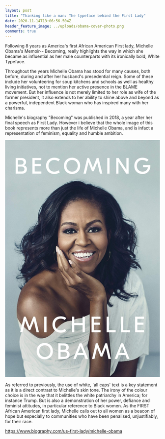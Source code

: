 ```yaml
---
layout: post
title: "Thinking like a man: The typeface behind the First Lady"
date: 2020-11-14T13:06:56.504Z
header_feature_image: ../uploads/obama-cover-photo.png
comments: true
---
```

Following 8 years as America's first African American First lady, Michelle Obama's Memoir-- Becoming, really highlights the way in which she became as influential as her male counterparts with its ironically bold, White Typeface. 

Throughout the years Michelle Obama has stood for many causes, both before, during and after her husband's presedential reign. Some of these include her volunteering for soup kitchens and schools as well as healthy living initiatives, not to mention her active presence in the BLAME movement. But her influence is not merely limited to her role as wife of the former president, it also extends to her ability to shine above and beyond as a powerful, independent Black woman who has inspired many with her charisma. 

Michelle's biography "Becoming" was published in 2018, a year after her final speech as First Lady. However i believe that the whole image of this book represents more than just the life of Michelle Obama, and is infact a representation of feminism, equality and humble ambition. 

![](../uploads/michelle-obama-book.jpg)

As referred to previously, the use of white, 'all caps' text is a key statement as it is a direct contrast to Michelle's skin tone. The irony of the colour choice is in the way that it belittles the white patriarchy in America; for instance Trump. But is also a demonstration of her power, defiance and feminist attitudes, in particular reference to Black women. As the FIRST African American first lady, Michelle calls out to all women as a beacon of hope but especially to communities who have been penalised, unjustifiably, for their race. 

https://www.biography.com/us-first-lady/michelle-obama